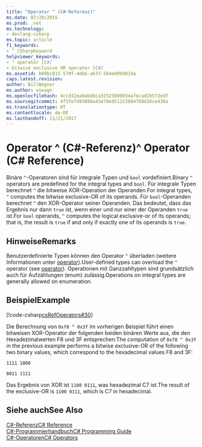 ```yaml
---
title: "Operator ^ (C#-Referenz)"
ms.date: 07/20/2015
ms.prod: .net
ms.technology:
- devlang-csharp
ms.topic: article
f1_keywords:
- ^_CSharpKeyword
helpviewer_keywords:
- ^ operator [C#]
- bitwise exclusive OR operator [C#]
ms.assetid: b09bc815-570f-4db6-a637-5b4ed99d014a
caps.latest.revision: 
author: BillWagner
ms.author: wiwagn
ms.openlocfilehash: 4ccd32ea8abd8ca3252380083eafecad2b572ed7
ms.sourcegitcommit: 4f3fef493080a43e70e951223894768d36ce430a
ms.translationtype: HT
ms.contentlocale: de-DE
ms.lasthandoff: 11/21/2017
---
```

# <a name="-operator-c-reference"></a><span data-ttu-id="6b226-102">Operator ^ (C#-Referenz)</span><span class="sxs-lookup"><span data-stu-id="6b226-102">^ Operator (C# Reference)</span></span>
<span data-ttu-id="6b226-103">Binäre `^`-Operatoren sind für integrale Typen und `bool` vordefiniert.</span><span class="sxs-lookup"><span data-stu-id="6b226-103">Binary `^` operators are predefined for the integral types and `bool`.</span></span> <span data-ttu-id="6b226-104">Für integrale Typen berechnet `^` die bitweise XOR-Operation der Operanden.</span><span class="sxs-lookup"><span data-stu-id="6b226-104">For integral types, `^` computes the bitwise exclusive-OR of its operands.</span></span> <span data-ttu-id="6b226-105">Für `bool`-Operanden berechnet `^` den XOR-Operator seiner Operanden. Das bedeutet, dass das Ergebnis nur dann `true` ist, wenn einer und nur einer der Operanden `true` ist.</span><span class="sxs-lookup"><span data-stu-id="6b226-105">For `bool` operands, `^` computes the logical exclusive-or of its operands; that is, the result is `true` if and only if exactly one of its operands is `true`.</span></span>  
  
## <a name="remarks"></a><span data-ttu-id="6b226-106">Hinweise</span><span class="sxs-lookup"><span data-stu-id="6b226-106">Remarks</span></span>  
 <span data-ttu-id="6b226-107">Benutzerdefinierte Typen können den Operator `^` überladen (weitere Informationen unter [operator](../../../csharp/language-reference/keywords/operator.md)).</span><span class="sxs-lookup"><span data-stu-id="6b226-107">User-defined types can overload the `^` operator (see [operator](../../../csharp/language-reference/keywords/operator.md)).</span></span> <span data-ttu-id="6b226-108">Operationen mit Ganzzahltypen sind grundsätzlich auch für Aufzählungen (enum) zulässig.</span><span class="sxs-lookup"><span data-stu-id="6b226-108">Operations on integral types are generally allowed on enumeration.</span></span>  
  
## <a name="example"></a><span data-ttu-id="6b226-109">Beispiel</span><span class="sxs-lookup"><span data-stu-id="6b226-109">Example</span></span>  
 [!code-csharp[csRefOperators#30](../../../csharp/language-reference/operators/codesnippet/CSharp/xor-operator_1.cs)]  
  
 <span data-ttu-id="6b226-110">Die Berechnung von `0xf8 ^ 0x3f` im vorherigen Beispiel führt einen bitweisen XOR-Operator der folgenden beiden binären Werte aus, die den Hexadezimalwerten F8 und 3F entsprechen:</span><span class="sxs-lookup"><span data-stu-id="6b226-110">The computation of `0xf8 ^ 0x3f` in the previous example performs a bitwise exclusive-OR of the following two binary values, which correspond to the hexadecimal values F8 and 3F:</span></span>  
  
 `1111 1000`  
  
 `0011 1111`  
  
 <span data-ttu-id="6b226-111">Das Ergebnis von XOR ist `1100 0111`, was hexadezimal C7 ist.</span><span class="sxs-lookup"><span data-stu-id="6b226-111">The result of the exclusive-OR is `1100 0111`, which is C7 in hexadecimal.</span></span>  
  
## <a name="see-also"></a><span data-ttu-id="6b226-112">Siehe auch</span><span class="sxs-lookup"><span data-stu-id="6b226-112">See Also</span></span>  
 [<span data-ttu-id="6b226-113">C#-Referenz</span><span class="sxs-lookup"><span data-stu-id="6b226-113">C# Reference</span></span>](../../../csharp/language-reference/index.md)  
 [<span data-ttu-id="6b226-114">C#-Programmierhandbuch</span><span class="sxs-lookup"><span data-stu-id="6b226-114">C# Programming Guide</span></span>](../../../csharp/programming-guide/index.md)  
 [<span data-ttu-id="6b226-115">C#-Operatoren</span><span class="sxs-lookup"><span data-stu-id="6b226-115">C# Operators</span></span>](../../../csharp/language-reference/operators/index.md)
